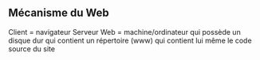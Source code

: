 

## __Mécanisme du Web__

Client = navigateur
	Serveur Web = machine/ordinateur qui possède un disque dur qui contient un répertoire (www) qui contient lui même le code source du site